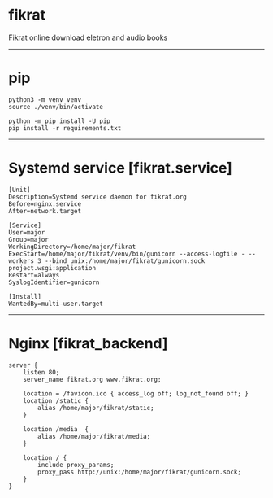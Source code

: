 # fikrat

Fikrat online download eletron and audio books
___

# pip

```
python3 -m venv venv
source ./venv/bin/activate

python -m pip install -U pip
pip install -r requirements.txt
```

___

# Systemd service [fikrat.service]

```
[Unit]
Description=Systemd service daemon for fikrat.org
Before=nginx.service
After=network.target

[Service]
User=major
Group=major
WorkingDirectory=/home/major/fikrat
ExecStart=/home/major/fikrat/venv/bin/gunicorn --access-logfile - --workers 3 --bind unix:/home/major/fikrat/gunicorn.sock project.wsgi:application
Restart=always
SyslogIdentifier=gunicorn

[Install]
WantedBy=multi-user.target
```

___

# Nginx [fikrat_backend]

```
server {
    listen 80;
    server_name fikrat.org www.fikrat.org;

    location = /favicon.ico { access_log off; log_not_found off; }
    location /static {
        alias /home/major/fikrat/static;
    }
    
    location /media  {
        alias /home/major/fikrat/media;
    }

    location / {
        include proxy_params;
        proxy_pass http://unix:/home/major/fikrat/gunicorn.sock;
    }
}
```